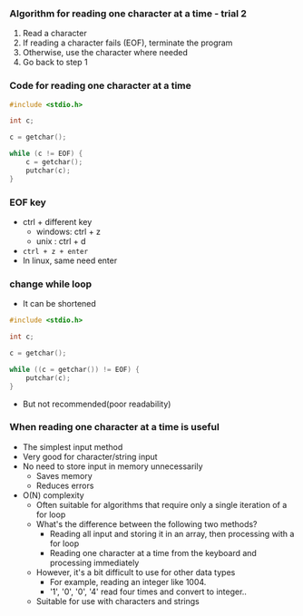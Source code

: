 ### Algorithm for reading one character at a time - trial 2
1. Read a character
2. If reading a character fails (EOF), terminate the program
3. Otherwise, use the character where needed
4. Go back to step 1

### Code for reading one character at a time
```c
#include <stdio.h>

int c;

c = getchar();

while (c != EOF) {
    c = getchar(); 
    putchar(c);
}
```

### EOF key
- ctrl + different key
  - windows: ctrl + z
  - unix : ctrl + d
- ``ctrl + z + enter``
- In linux, same need enter


### change while loop
- It can be shortened
```c
#include <stdio.h>

int c;

c = getchar();

while ((c = getchar()) != EOF) {
    putchar(c);
}
```
- But not recommended(poor readability)
  

### When reading one character at a time is useful
- The simplest input method
- Very good for character/string input
- No need to store input in memory unnecessarily
  - Saves memory
  - Reduces errors
- O(N) complexity
  - Often suitable for algorithms that require only a single iteration of a for loop
  - What's the difference between the following two methods?
    - Reading all input and storing it in an array, then processing with a for loop
    - Reading one character at a time from the keyboard and processing immediately
  - However, it's a bit difficult to use for other data types
    - For example, reading an integer like 1004.
    - '1', '0', '0', '4' read four times and convert to integer..
  - Suitable for use with characters and strings

